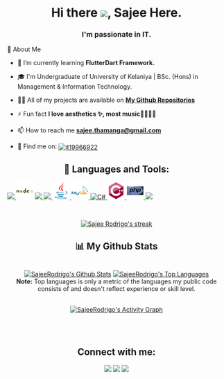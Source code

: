 
<h1 align="center">Hi there <img src="https://raw.githubusercontent.com/MartinHeinz/MartinHeinz/master/wave.gif" width="30px">, Sajee Here.</h1>

<h3 align="center">I'm passionate in IT.</h3

## 🙋‍ About Me

- 🌱 I’m currently learning **FlutterDart Framework.**

- 🎓 I'm Undergraduate of University of Kelaniya | BSc. (Hons) in Management & Information Technology.

- 👨‍💻 All of my projects are available on **[My Github Repositories](https://github.com/SajeeRodrigo)**

- ⚡ Fun fact **I love aesthetics ✨, most music🎼🎶🎵🎼**
  
- 📫 How to reach me **sajee.thamanga@gmail.com**
  
- 📲 Find me on:
<a href="https://www.hackerrank.com/sajee_thamanga" target="_blank"><img align="center" src="https://raw.githubusercontent.com/rahuldkjain/github-profile-readme-generator/master/src/images/icons/Social/hackerrank.svg" alt="it19966922" height="30" width="40" /></a>


<div align="center">

## 🚀 Languages and Tools:

<p align="left"> 
    <a href="https://developer.mozilla.org/en-US/docs/Web/JavaScript" target="_blank"> <img src="https://img.icons8.com/color/48/000000/javascript.png"/> </a> 
     <a href="https://nodejs.org" target="_blank"> <img src="https://raw.githubusercontent.com/devicons/devicon/master/icons/nodejs/nodejs-original-wordmark.svg" alt="nodejs" width="40" height="40"/></a>
    <a href="https://www.w3.org/html/" target="_blank"> <img src="https://img.icons8.com/color/48/000000/html-5.png"/> </a> 
    <a href="https://www.w3schools.com/css/" target="_blank"> <img src="https://img.icons8.com/color/48/000000/css3.png"/> </a> 
     <a href="https://www.java.com" target="_blank"> <img src="https://raw.githubusercontent.com/devicons/devicon/master/icons/java/java-original.svg" alt="java" width="40" height="40"/> </a>   
       <a href="https://www.mysql.com/" target="_blank"> <img src="https://raw.githubusercontent.com/devicons/devicon/master/icons/mysql/mysql-original-wordmark.svg" alt="mysql" width="40" height=40"/> </a> 
         <a href="https://docs.microsoft.com/en-us/dotnet/csharp/" target="_blank"> <img src="https://e7.pngegg.com/pngimages/520/669/png-clipart-c-logo-c-programming-language-computer-icons-computer-programming-programming-miscellaneous-blue-thumbnail.png" alt="C#" width="40" height="40"/> </a> 
           <a href="https://www.w3schools.com/cpp/" target="_blank"> <img src="https://raw.githubusercontent.com/devicons/devicon/master/icons/cplusplus/cplusplus-original.svg" alt="cplusplus" width="40" height="40"/> </a>
<a href="https://www.php.net" target="_blank"> <img src="https://raw.githubusercontent.com/devicons/devicon/master/icons/php/php-original.svg" alt="php" width="40" height="40"/>
  </a>
     <a href="https://www.cprogramming.com/" target="_blank"> <img src="https://img.icons8.com/fluency/48/000000/laravel.png"/> </a> 
 </p>

<br/>

<p align="center">
    <a href="https://github.com/SajeeRodrigo/github-readme-streak-stats">
        <img title="🔥 Get streak stats for your profile at git.io/streak-stats" alt="Sajee Rodrigo's streak" src="https://github-readme-streak-stats.herokuapp.com/?user=SajeeRodrigo&theme=black-ice&hide_border=true&stroke=0000&background=060A0CD0"/>
    </a>
</p>

## 📊 My Github Stats

  <br/>
    <a href="https://github.com/SajeeRodrigo/github-readme-stats"><img alt="SajeeRodrigo's Github Stats" src="https://github-readme-stats.vercel.app/api?username=SajeeRodrigo&show_icons=true&count_private=true&theme=react&hide_border=true&bg_color=0D1117" /></a>
  <a href="https://github.com/SajeeRodrigo/github-readme-stats"><img alt="SajeeRodrigo's Top Languages" src="https://github-readme-stats.vercel.app/api/top-langs/?username=SajeeRodrigo&langs_count=8&count_private=true&layout=compact&theme=react&hide_border=true&bg_color=0D1117" /></a>
  <br/>
  <b>Note:</b> Top languages is only a metric of the languages my public code consists of and doesn't reflect experience or skill level.


<br/>
    

<br/>

<a href="https://github.com/SajeeRodrigo/github-readme-activity-graph"><img alt="SajeeRodrigo's Activity Graph" src="https://activity-graph.herokuapp.com/graph?username=SajeeRodrigo&bg_color=0D1117&color=5BCDEC&line=5BCDEC&point=FFFFFF&hide_border=true" /></a>

<br/>
<br/>

## Connect with me:
<p align="left">


<a href = ""><img src="https://img.icons8.com/fluent/48/000000/twitter.png"/></a>
<a href = " "><img src="https://img.icons8.com/fluent/48/000000/instagram-new.png"/></a>
<a href="https://www.linkedin.com/in/sajeerodrigo/" target="_blank"><img src="https://img.icons8.com/fluent/48/000000/linkedin.png" /></a>

</p>
